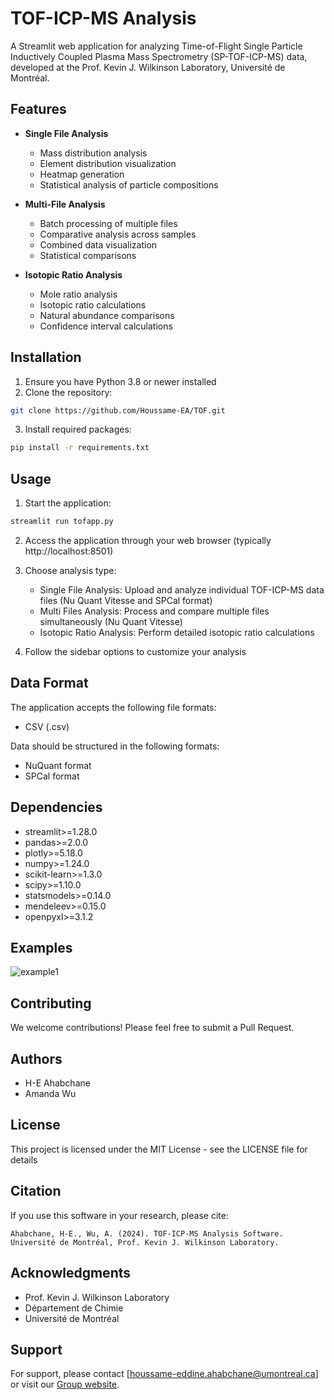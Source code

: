 # TOF-ICP-MS Analysis

A Streamlit web application for analyzing Time-of-Flight Single Particle Inductively Coupled Plasma Mass Spectrometry (SP-TOF-ICP-MS) data, developed at the Prof. Kevin J. Wilkinson Laboratory, Université de Montréal.


## Features

- **Single File Analysis**
  - Mass distribution analysis
  - Element distribution visualization
  - Heatmap generation
  - Statistical analysis of particle compositions

- **Multi-File Analysis**
  - Batch processing of multiple files
  - Comparative analysis across samples
  - Combined data visualization
  - Statistical comparisons

- **Isotopic Ratio Analysis**
  - Mole ratio analysis
  - Isotopic ratio calculations
  - Natural abundance comparisons
  - Confidence interval calculations

## Installation

1. Ensure you have Python 3.8 or newer installed
2. Clone the repository:
```bash
git clone https://github.com/Houssame-EA/TOF.git
```

3. Install required packages:
```bash
pip install -r requirements.txt
```

## Usage

1. Start the application:
```bash
streamlit run tofapp.py
```

2. Access the application through your web browser (typically http://localhost:8501)

3. Choose analysis type:
   - Single File Analysis: Upload and analyze individual TOF-ICP-MS data files (Nu Quant Vitesse and SPCal format)
   - Multi Files Analysis: Process and compare multiple files simultaneously (Nu Quant Vitesse)
   - Isotopic Ratio Analysis: Perform detailed isotopic ratio calculations

4. Follow the sidebar options to customize your analysis

## Data Format

The application accepts the following file formats:
- CSV (.csv)

Data should be structured in the following formats:
- NuQuant format
- SPCal format

## Dependencies

- streamlit>=1.28.0
- pandas>=2.0.0
- plotly>=5.18.0
- numpy>=1.24.0
- scikit-learn>=1.3.0
- scipy>=1.10.0
- statsmodels>=0.14.0
- mendeleev>=0.15.0
- openpyxl>=3.1.2

## Examples

![example1](https://github.com/user-attachments/assets/d44c135b-4aa6-4e48-8c50-0ef930528103)


## Contributing

We welcome contributions! Please feel free to submit a Pull Request.

## Authors

- H-E Ahabchane
- Amanda Wu

## License

This project is licensed under the MIT License - see the LICENSE file for details

## Citation

If you use this software in your research, please cite:
```
Ahabchane, H-E., Wu, A. (2024). TOF-ICP-MS Analysis Software. 
Université de Montréal, Prof. Kevin J. Wilkinson Laboratory.
```

## Acknowledgments

- Prof. Kevin J. Wilkinson Laboratory
- Département de Chimie
- Université de Montréal

## Support

For support, please contact [houssame-eddine.ahabchane@umontreal.ca] or visit our [Group website](https://kevinjwilkinson.openum.ca).
